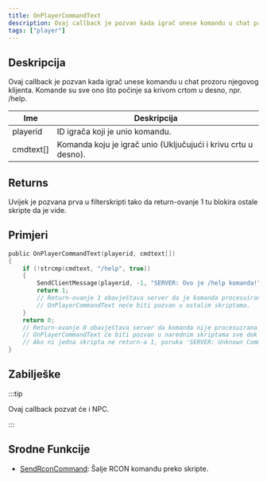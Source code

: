 ```yaml
---
title: OnPlayerCommandText
description: Ovaj callback je pozvan kada igrač unese komandu u chat prozoru njegovog klijenta.
tags: ["player"]
---
```


## Deskripcija

Ovaj callback je pozvan kada igrač unese komandu u chat prozoru njegovog klijenta. Komande su sve ono što počinje sa krivom crtom u desno, npr. /help.

| Ime       | Deskripcija                                                    |
| --------- | -------------------------------------------------------------- |
| playerid  | ID igrača koji je unio komandu.                                |
| cmdtext[] | Komanda koju je igrač unio (Uključujući i krivu crtu u desno). |

## Returns

Uvijek je pozvana prva u filterskripti tako da return-ovanje 1 tu blokira ostale skripte da je vide.

## Primjeri

```c
public OnPlayerCommandText(playerid, cmdtext[])
{
    if (!strcmp(cmdtext, "/help", true))
    {
        SendClientMessage(playerid, -1, "SERVER: Ovo je /help komanda!");
        return 1;
        // Return-ovanje 1 obavještava server da je komanda procesuirana.
        // OnPlayerCommandText neće biti pozvan u ostalim skriptama.
    }
    return 0;
    // Return-ovanje 0 obavještava server da komanda nije procesuirana kroz ovu skriptu.
    // OnPlayerCommandText će biti pozvan u narednim skriptama sve dok ne dobije vrijednost 1.
    // Ako ni jedna skripta ne return-a 1, poruka 'SERVER: Unknown Command' (prevedeno: SERVER: Nepoznata Komanda) će biti pokazana igraču.
}
```

## Zabilješke

:::tip

Ovaj callback pozvat će i NPC.

:::

## Srodne Funkcije

- [SendRconCommand](../functions/SendRconCommand.md): Šalje RCON komandu preko skripte.
